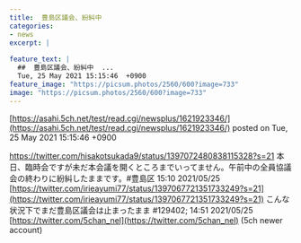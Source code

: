 ```yaml
---
title:  豊島区議会、紛糾中  
categories:
- news
excerpt: |
  
feature_text: |
  ##  豊島区議会、紛糾中  ...
  Tue, 25 May 2021 15:15:46  +0900
feature_image: "https://picsum.photos/2560/600?image=733"
image: "https://picsum.photos/2560/600?image=733"
---
```


[https://asahi.5ch.net/test/read.cgi/newsplus/1621923346/](https://asahi.5ch.net/test/read.cgi/newsplus/1621923346/)
posted on Tue, 25 May 2021 15:15:46  +0900

<!--more-->

https://twitter.com/hisakotsukada9/status/1397072480838115328?s=21 本日、臨時会ですが未だ本会議を開くところまでいってません。午前中の全員協議会の終わりに紛糾したままです。#豊島区 15:10 2021/05/25 [https://twitter.com/irieayumi77/status/1397067721351733249?s=21](https://twitter.com/irieayumi77/status/1397067721351733249?s=21) こんな状況下でまだ豊島区議会は止まったまま #129402; 14:51 2021/05/25 [https://twitter.com/5chan_nel](https://twitter.com/5chan_nel) (5ch newer account)
